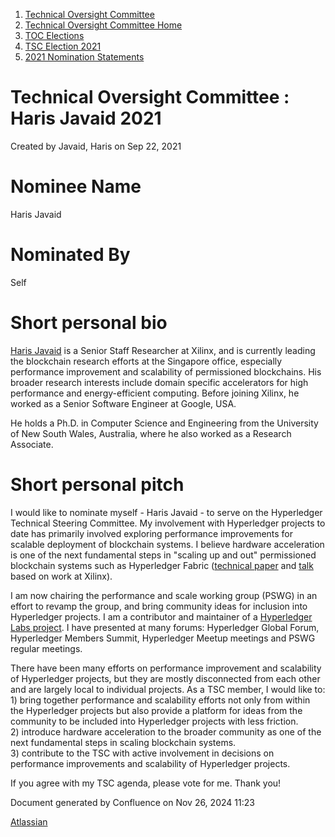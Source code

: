 1. [Technical Oversight Committee](index.html)
2. [Technical Oversight Committee Home](Technical-Oversight-Committee-Home_21430274.html)
3. [TOC Elections](TOC-Elections_21448771.html)
4. [TSC Election 2021](TSC-Election-2021_21442572.html)
5. [2021 Nomination Statements](2021-Nomination-Statements_21430631.html)

# Technical Oversight Committee : Haris Javaid 2021

Created by Javaid, Haris on Sep 22, 2021

# Nominee Name

Haris Javaid

# Nominated By

Self

# Short personal bio

[Haris Javaid](https://www.linkedin.com/in/haris-javaid-30799121 "https://www.linkedin.com/in/haris-javaid-30799121") is a Senior Staff Researcher at Xilinx, and is currently leading the blockchain research efforts at the Singapore office, especially performance improvement and scalability of permissioned blockchains. His broader research interests include domain specific accelerators for high performance and energy-efficient computing. Before joining Xilinx, he worked as a Senior Software Engineer at Google, USA.

He holds a Ph.D. in Computer Science and Engineering from the University of New South Wales, Australia, where he also worked as a Research Associate.

# Short personal pitch

I would like to nominate myself - Haris Javaid - to serve on the Hyperledger Technical Steering Committee. My involvement with Hyperledger projects to date has primarily involved exploring performance improvements for scalable deployment of blockchain systems. I believe hardware acceleration is one of the next fundamental steps in "scaling up and out" permissioned blockchain systems such as Hyperledger Fabric ([technical paper](https://arxiv.org/abs/2104.06968) and [talk](https://www.youtube.com/watch?v=GoOYO_ju7mA) based on work at Xilinx).

I am now chairing the performance and scale working group (PSWG) in an effort to revamp the group, and bring community ideas for inclusion into Hyperledger projects. I am a contributor and maintainer of a [Hyperledger Labs project](https://github.com/hyperledger-labs/fabric-machine). I have presented at many forums: Hyperledger Global Forum, Hyperledger Members Summit, Hyperledger Meetup meetings and PSWG regular meetings.

There have been many efforts on performance improvement and scalability of Hyperledger projects, but they are mostly disconnected from each other and are largely local to individual projects. As a TSC member, I would like to:  
1\) bring together performance and scalability efforts not only from within the Hyperledger projects but also provide a platform for ideas from the community to be included into Hyperledger projects with less friction.  
2\) introduce hardware acceleration to the broader community as one of the next fundamental steps in scaling blockchain systems.  
3\) contribute to the TSC with active involvement in decisions on performance improvements and scalability of Hyperledger projects.

If you agree with my TSC agenda, please vote for me. Thank you!

Document generated by Confluence on Nov 26, 2024 11:23

[Atlassian](http://www.atlassian.com/)
